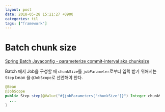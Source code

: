 ```yaml
---
layout: post
date: 2018-05-28 15:21:27 +0900
categories: til
tags: ["framework"]
---
```


# Batch chunk size

[Spring Batch Javaconfig - parameterize commit-interval aka chunksize
](https://stackoverflow.com/questions/24373110/spring-batch-javaconfig-parameterize-commit-interval-aka-chunksize)

Batch 에서 Job을 구성할 때 `chunkSize`를 `jobParameter`로부터 입력 받기 위해서는 `Step` bean 을 `@JobScope`로 선언해야 한다.

```java
@Bean
@JobScope
public Step step(@Value("#{jobParameters['chunkSize']}") Integer chunkSize) {
  ...
}
```
